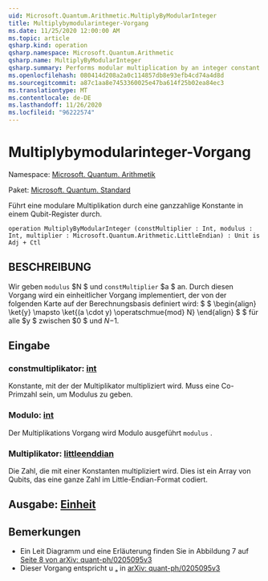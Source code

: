 ```yaml
---
uid: Microsoft.Quantum.Arithmetic.MultiplyByModularInteger
title: Multiplybymodularinteger-Vorgang
ms.date: 11/25/2020 12:00:00 AM
ms.topic: article
qsharp.kind: operation
qsharp.namespace: Microsoft.Quantum.Arithmetic
qsharp.name: MultiplyByModularInteger
qsharp.summary: Performs modular multiplication by an integer constant on a qubit register.
ms.openlocfilehash: 080414d208a2a0c114857db8e93efb4cd74a4d8d
ms.sourcegitcommit: a87c1aa8e7453360025e47ba614f25b02ea84ec3
ms.translationtype: MT
ms.contentlocale: de-DE
ms.lasthandoff: 11/26/2020
ms.locfileid: "96222574"
---
```

# <a name="multiplybymodularinteger-operation"></a>Multiplybymodularinteger-Vorgang

Namespace: [Microsoft. Quantum. Arithmetik](xref:Microsoft.Quantum.Arithmetic)

Paket: [Microsoft. Quantum. Standard](https://nuget.org/packages/Microsoft.Quantum.Standard)


Führt eine modulare Multiplikation durch eine ganzzahlige Konstante in einem Qubit-Register durch.

```qsharp
operation MultiplyByModularInteger (constMultiplier : Int, modulus : Int, multiplier : Microsoft.Quantum.Arithmetic.LittleEndian) : Unit is Adj + Ctl
```


## <a name="description"></a>BESCHREIBUNG

Wir geben `modulus` $N $ und `constMultiplier` $a $ an.
Durch diesen Vorgang wird ein einheitlicher Vorgang implementiert, der von der folgenden Karte auf der Berechnungsbasis definiert wird: $ $ \begin{align} \ket{y} \mapsto \ket{(a \cdot y) \operatschmue{mod} N} \end{align} $ $ für alle $y $ zwischen $0 $ und $N-$1.

## <a name="input"></a>Eingabe

### <a name="constmultiplier--int"></a>constmultiplikator: [int](xref:microsoft.quantum.lang-ref.int)

Konstante, mit der der Multiplikator multipliziert wird. Muss eine Co-Primzahl sein, um Modulus zu geben.


### <a name="modulus--int"></a>Modulo: [int](xref:microsoft.quantum.lang-ref.int)

Der Multiplikations Vorgang wird Modulo ausgeführt `modulus` .


### <a name="multiplier--littleendian"></a>Multiplikator: [littleenddian](xref:Microsoft.Quantum.Arithmetic.LittleEndian)

Die Zahl, die mit einer Konstanten multipliziert wird.
Dies ist ein Array von Qubits, das eine ganze Zahl im Little-Endian-Format codiert.



## <a name="output--unit"></a>Ausgabe: [Einheit](xref:microsoft.quantum.lang-ref.unit)



## <a name="remarks"></a>Bemerkungen

- Ein Leit Diagramm und eine Erläuterung finden Sie in Abbildung 7 auf [Seite 8 von arXiv: quant-ph/0205095v3](https://arxiv.org/pdf/quant-ph/0205095v3.pdf#page=8)
- Dieser Vorgang entspricht u ₐ in [arXiv: quant-ph/0205095v3](https://arxiv.org/pdf/quant-ph/0205095v3.pdf)